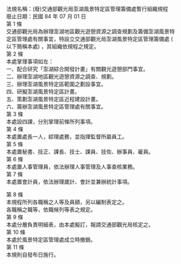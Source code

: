 法規名稱：(廢)交通部觀光局澎湖風景特定區管理籌備處暫行組織規程  
廢止日期：民國 84 年 07 月 01 日  
第 1 條  
交通部觀光局為辦理澎湖地區觀光遊憩資源之調查規劃及籌備澎湖風景特  
定區管理處有關事宜，特設立交通部觀光局澎湖風景特定區管理籌備處 (  
以下簡稱本處) ，其組織依規程之規定。  
第 2 條  
本處掌理事項如左：  
一、配合研究「澎湖綜合開發計畫」有關觀光遊憩部門事宜。  
二、辦理澎湖地區觀光遊憩資源之調查、規劃。  
三、辦理澎湖風景特定區範圍之劃設事宜。  
四、研擬澎湖風景特定區計畫。  
五、策劃澎湖風景特定區近程建設計畫。  
六、籌辦澎湖風景特定區管理處有關事宜。  
第 3 條  
本處設四課，分別掌理前條所列事項。  
第 4 條  
本處置處長一人，綜理處務，並指揮監督所屬員工。  
第 5 條  
本處置秘書、技正、課長、技士、課員、技佐、辦事員、雇員。  
第 6 條  
本處置人事管理員，依法辦理人事管理及人事查核業務。  
第 7 條  
本處置會計員，依法辦理歲計、會計並兼辦統計事項。  


第 8 條  
本規程所列各職稱之人等及員額，另以編制表定之。  
各職稱之職等，依職候列等表之規定。  
第 9 條  
本處分層負責明細表，由本處擬訂，報請交通部觀光局核定之。  
第 10 條  
本處於風景特定區管理處成立時撤銷。  
第 11 條  
本規則自發布日施行。  


